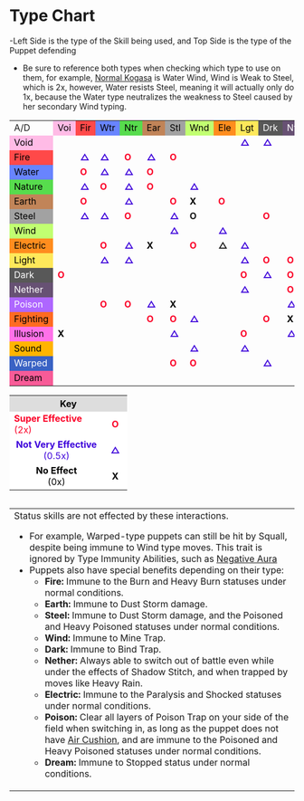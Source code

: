 <h1><span>Type Chart</span></h1>

<p>-Left Side is the type of the Skill being used, and Top Side is the type of the Puppet defending</p>
<ul>
<li>Be sure to reference both types when checking which type to use on them, for example, <a href="{{ '/Normal-Kogasa' | relative_url }}" title="Normal Kogasa">Normal Kogasa</a> is Water Wind, Wind is Weak to Steel, which is 2x, however, Water resists Steel, meaning it will actually only do 1x, because the Water type neutralizes the weakness to Steel caused by her secondary Wind typing.</li>
</ul>


<table id="type_chart" class="table_encore">
<tbody><tr>
<td>A/D
</td>
<td style="background: #FFBBE6; color: #000000;;"><span style="color:black;">Voi</span>
</td>
<td style="background: #FF4949; color: #000000;;"><span style="color:black;">Fir</span>
</td>
<td style="background: #6884FF; color: #000000;;"><span style="color:black;">Wtr</span>
</td>
<td style="background: #57DC4D; color: #000000;;"><span style="color:black;">Ntr</span>
</td>
<td style="background: #C18458; color: #000000;;"><span style="color:black;">Ear</span>
</td>
<td style="background: #A2A2A2; color: #000000;;"><span style="color:black;">Stl</span>
</td>
<td style="background: #C1FF71; color: #000000;;"><span style="color:black;">Wnd</span>
</td>
<td style="background: #FF8D1E; color: #000000;;"><span style="color:black;">Ele</span>
</td>
<td style="background: #FEE85A; color: #000000;;"><span style="color:black;">Lgt</span>
</td>
<td style="background: #585858; color: #EEEEEE;;"><span style="color:white;">Drk</span>
</td>
<td style="background: #675173; color: #EEEEEE;;"><span style="color:white;">Nth</span>
</td>
<td style="background: #AE66FF; color: #EEEEEE;;"><span style="color:white;">Psn</span>
</td>
<td style="background: #FF6B22; color: #000000;;"><span style="color:black;">Fgt</span>
</td>
<td style="background: #FF71E9; color: #000000;;"><span style="color:black;">Ilu</span>
</td>
<td style="background: #FFB400; color: #000000;;"><span style="color:black;">Snd</span>
</td>
<td style="background: #3A62C4; color: #EEEEEE;;"><span style="color:white;">Wrp</span>
</td>
<td style="background: #F75B97; color: #000000;;"><span style="color:black;">Drm</span>
</td></tr>
<tr>
<td style="background: #FFBBE6; color: #000000;;"><span style="color:black;">Void</span>
</td>
<td>
</td>
<td>
</td>
<td>
</td>
<td>
</td>
<td>
</td>
<td>
</td>
<td>
</td>
<td>
</td>
<td style="color: #3C00DA;"><b>△</b>
</td>
<td style="color: #3C00DA;"><b>△</b>
</td>
<td>
</td>
<td>
</td>
<td>
</td>
<td style="color: #000000;"><b>X</b>
</td>
<td>
</td>
<td>
</td>
<td>
</td></tr>
<tr>
<td style="background: #FF4949; color: #000000;;"><span style="color:black;">Fire</span>
</td>
<td>
</td>
<td style="color: #3C00DA;"><b>△</b>
</td>
<td style="color: #3C00DA;"><b>△</b>
</td>
<td style="color: #FB0127;"><b>O</b>
</td>
<td style="color: #3C00DA;"><b>△</b>
</td>
<td style="color: #FB0127;"><b>O</b>
</td>
<td>
</td>
<td>
</td>
<td>
</td>
<td>
</td>
<td>
</td>
<td>
</td>
<td>
</td>
<td>
</td>
<td>
</td>
<td>
</td>
<td>
</td></tr>
<tr>
<td style="background: #6884FF; color: #000000;;"><span style="color:black;">Water</span>
</td>
<td>
</td>
<td style="color: #FB0127;"><b>O</b>
</td>
<td style="color: #3C00DA;"><b>△</b>
</td>
<td style="color: #3C00DA;"><b>△</b>
</td>
<td style="color: #FB0127;"><b>O</b>
</td>
<td>
</td>
<td>
</td>
<td>
</td>
<td>
</td>
<td>
</td>
<td>
</td>
<td>
</td>
<td>
</td>
<td>
</td>
<td style="color: #3C00DA;"><b>△</b>
</td>
<td>
</td>
<td>
</td></tr>
<tr>
<td style="background: #57DC4D; color: #000000;;"><span style="color:black;">Nature</span>
</td>
<td>
</td>
<td style="color: #3C00DA;"><b>△</b>
</td>
<td style="color: #FB0127;"><b>O</b>
</td>
<td style="color: #3C00DA;"><b>△</b>
</td>
<td style="color: #FB0127;"><b>O</b>
</td>
<td>
</td>
<td style="color: #3C00DA;"><b>△</b>
</td>
<td>
</td>
<td>
</td>
<td>
</td>
<td>
</td>
<td style="color: #3C00DA;"><b>△</b>
</td>
<td>
</td>
<td>
</td>
<td>
</td>
<td>
</td>
<td>
</td></tr>
<tr>
<td style="background: #C18458; color: #000000;;"><span style="color:black;">Earth</span>
</td>
<td>
</td>
<td style="color: #FB0127;"><b>O</b>
</td>
<td>
</td>
<td style="color: #3C00DA;"><b>△</b>
</td>
<td>
</td>
<td style="color: #FB0127;"><b>O</b>
</td>
<td style="color: #000000;"><b>X</b>
</td>
<td style="color: #FB0127;"><b>O</b>
</td>
<td>
</td>
<td>
</td>
<td>
</td>
<td style="color: #FB0127;"><b>O</b>
</td>
<td style="color: #3C00DA;"><b>△</b>
</td>
<td>
</td>
<td>
</td>
<td>
</td>
<td>
</td></tr>
<tr>
<td style="background: #A2A2A2; color: #000000;;"><span style="color:black;">Steel</span>
</td>
<td>
</td>
<td style="color: #3C00DA;"><b>△</b>
</td>
<td style="color: #3C00DA;"><b>△</b>
</td>
<td style="color: #FB0127;"><b>O</b>
</td>
<td>
</td>
<td style="color: #3C00DA;"><b>△</b>
</td>
<td style="tcolor: #FB0127;"><b>O</b>
</td>
<td>
</td>
<td>
</td>
<td style="color: #FB0127;"><b>O</b>
</td>
<td>
</td>
<td>
</td>
<td>
</td>
<td>
</td>
<td>
</td>
<td style="color: #3C00DA;"><b>△</b>
</td>
<td>
</td></tr>
<tr>
<td style="background: #C1FF71; color: #000000;;"><span style="color:black;">Wind</span>
</td>
<td>
</td>
<td>
</td>
<td>
</td>
<td>
</td>
<td>
</td>
<td style="color: #3C00DA;"><b>△</b>
</td>
<td>
</td>
<td style="color: #3C00DA;"><b>△</b>
</td>
<td>
</td>
<td>
</td>
<td>
</td>
<td style="color: #FB0127;"><b>O</b>
</td>
<td style="color: #FB0127;"><b>O</b>
</td>
<td>
</td>
<td style="color: #FB0127;"><b>O</b>
</td>
<td style="color: #000000;"><b>X</b>
</td>
<td>
</td></tr>
<tr>
<td style="background: #FF8D1E; color: #000000;;"><span style="color:black;">Electric</span>
</td>
<td>
</td>
<td>
</td>
<td style="color: #FB0127;"><b>O</b>
</td>
<td style="color: #3C00DA;"><b>△</b>
</td>
<td style="color: #000000;"><b>X</b>
</td>
<td>
</td>
<td style="color: #FB0127;"><b>O</b>
</td>
<td style="tcolor: #3C00DA;"><b>△</b>
</td>
<td style="color: #3C00DA;"><b>△</b>
</td>
<td>
</td>
<td>
</td>
<td>
</td>
<td>
</td>
<td>
</td>
<td style="color: #FB0127;"><b>O</b>
</td>
<td>
</td>
<td>
</td></tr>
<tr>
<td style="background: #FEE85A; color: #000000;;"><span style="color:black;">Light</span>
</td>
<td>
</td>
<td>
</td>
<td style="color: #3C00DA;"><b>△</b>
</td>
<td style="color: #3C00DA;"><b>△</b>
</td>
<td>
</td>
<td>
</td>
<td>
</td>
<td>
</td>
<td style="color: #3C00DA;"><b>△</b>
</td>
<td style="color: #FB0127;"><b>O</b>
</td>
<td style="color: #FB0127;"><b>O</b>
</td>
<td>
</td>
<td>
</td>
<td style="color: #3C00DA;"><b>△</b>
</td>
<td>
</td>
<td>
</td>
<td>
</td></tr>
<tr>
<td style="background: #585858; color: #EEEEEE;;"><span style="color:white;">Dark</span>
</td>
<td style="color: #FB0127;"><b>O</b>
</td>
<td>
</td>
<td>
</td>
<td>
</td>
<td>
</td>
<td>
</td>
<td>
</td>
<td>
</td>
<td style="color: #FB0127;"><b>O</b>
</td>
<td style="color: #3C00DA;"><b>△</b>
</td>
<td style="color: #FB0127;"><b>O</b>
</td>
<td>
</td>
<td style="color: #3C00DA;"><b>△</b>
</td>
<td style="color: #3C00DA;"><b>△</b>
</td>
<td>
</td>
<td>
</td>
<td>
</td></tr>
<tr>
<td style="background: #675173; color: #EEEEEE;;"><span style="color:white;">Nether</span>
</td>
<td>
</td>
<td>
</td>
<td>
</td>
<td>
</td>
<td>
</td>
<td>
</td>
<td>
</td>
<td>
</td>
<td style="color: #3C00DA;"><b>△</b>
</td>
<td>
</td>
<td style="color: #FB0127;"><b>O</b>
</td>
<td>
</td>
<td>
</td>
<td>
</td>
<td style="color: #3C00DA;"><b>△</b>
</td>
<td>
</td>
<td>
</td></tr>
<tr>
<td style="background: #AE66FF; color: #EEEEEE;;"><span style="color:white;">Poison</span>
</td>
<td>
</td>
<td>
</td>
<td style="color: #FB0127;"><b>O</b>
</td>
<td style="color: #FB0127;"><b>O</b>
</td>
<td style="color: #3C00DA;"><b>△</b>
</td>
<td style="color: #000000;"><b>X</b>
</td>
<td>
</td>
<td>
</td>
<td>
</td>
<td>
</td>
<td style="color: #3C00DA;"><b>△</b>
</td>
<td style="color: #3C00DA;"><b>△</b>
</td>
<td>
</td>
<td>
</td>
<td>
</td>
<td style="color: #FB0127;"><b>O</b>
</td>
<td>
</td></tr>
<tr>
<td style="background: #FF6B22; color: #000000;;"><span style="color:black;">Fighting</span>
</td>
<td>
</td>
<td>
</td>
<td>
</td>
<td>
</td>
<td style="color: #FB0127;"><b>O</b>
</td>
<td style="color: #FB0127;"><b>O</b>
</td>
<td style="color: #3C00DA;"><b>△</b>
</td>
<td>
</td>
<td>
</td>
<td style="color: #FB0127;"><b>O</b>
</td>
<td style="color: #000000;"><b>X</b>
</td>
<td style="color: #3C00DA;"><b>△</b>
</td>
<td>
</td>
<td style="color: #3C00DA;"><b>△</b>
</td>
<td>
</td>
<td style="color: #FB0127;"><b>O</b>
</td>
<td>
</td></tr>
<tr>
<td style="background: #FF71E9; color: #000000;;"><span style="color:black;">Illusion</span>
</td>
<td style="color: #000000;"><b>X</b>
</td>
<td>
</td>
<td>
</td>
<td>
</td>
<td>
</td>
<td style="color: #3C00DA;"><b>△</b>
</td>
<td>
</td>
<td>
</td>
<td style="color: #FB0127;"><b>O</b>
</td>
<td>
</td>
<td style="color: #3C00DA;"><b>△</b>
</td>
<td>
</td>
<td>
</td>
<td style="color: #FB0127;"><b>O</b>
</td>
<td>
</td>
<td>
</td>
<td>
</td></tr>
<tr>
<td style="background: #FFB400; color: #000000;;"><span style="color:black;">Sound</span>
</td>
<td>
</td>
<td>
</td>
<td>
</td>
<td>
</td>
<td>
</td>
<td>
</td>
<td style="color: #3C00DA;"><b>△</b>
</td>
<td>
</td>
<td style="color: #3C00DA;"><b>△</b>
</td>
<td>
</td>
<td>
</td>
<td>
</td>
<td style="color: #FB0127;"><b>O</b>
</td>
<td style="color: #FB0127;"><b>O</b>
</td>
<td style="color: #3C00DA;"><b>△</b>
</td>
<td style="color: #FB0127;"><b>O</b>
</td>
<td>
</td></tr>
<tr>
<td style="background: #3A62C4; color: #EEEEEE;;"><span style="color:white;">Warped</span>
</td>
<td>
</td>
<td>
</td>
<td>
</td>
<td>
</td>
<td>
</td>
<td style="color: #FB0127;"><b>O</b>
</td>
<td style="color: #FB0127;"><b>O</b>
</td>
<td>
</td>
<td>
</td>
<td style="color: #3C00DA;"><b>△</b>
</td>
<td>
</td>
<td style="color: #3C00DA;"><b>△</b>
</td>
<td style="color: #3C00DA;"><b>△</b>
</td>
<td style="color: #FB0127;"><b>O</b>
</td>
<td>
</td>
<td style="color: #3C00DA;"><b>△</b>
</td>
<td>
</td></tr>
<tr>
<td style="background: #F75B97; color: #000000;;"><span style="color:black;">Dream</span>
</td>
<td>
</td>
<td>
</td>
<td>
</td>
<td>
</td>
<td>
</td>
<td>
</td>
<td>
</td>
<td>
</td>
<td>
</td>
<td>
</td>
<td>
</td>
<td>
</td>
<td>
</td>
<td>
</td>
<td>
</td>
<td>
</td>
<td>
</td></tr>
</tbody></table>

<table class="table_encore">
<tbody><tr>
<th colspan="2" style="background-color: #DDDDDD; color: #000000; text-align: center;">Key
</th></tr>
<tr>
<td style="width: 150px; background-color: #FFFFFF; color: #FB0127;"><b>Super Effective</b><br>(2x)
</td>
<td style="text-align: center; width: 26px; background-color: #FFFFFF; color: #FB0127;"><b>O</b>
</td></tr>
<tr>
<td style="text-align: center; background-color: #FFFFFF; color: #3C00DA;"><b>Not Very Effective</b><br>(0.5x)
</td>
<td style="text-align: center; background-color: #FFFFFF; color: #3C00DA;"><b>△</b>
</td></tr>
<tr>
<td style="text-align: center; background-color: #FFFFFF; color: #000000;"><b>No Effect</b><br>(0x)
</td>
<td style="text-align: center; background-color: #FFFFFF; color: #000000;"><b>X</b>
</td></tr></tbody></table>

<table class="table_encore" style="float:left;">
<tbody><tr>
<td>Status skills are not effected by these interactions.
<ul><li>For example, Warped-type puppets can still be hit by Squall, despite being immune to Wind type moves. This trait is ignored by Type Immunity Abilities, such as <a href="{{ '/Negative-Aura' | relative_url }}" title="Negative Aura">Negative Aura</a></li>
<li>Puppets also have special benefits depending on their type:
<ul><li><b>Fire:</b> Immune to the Burn and Heavy Burn statuses under normal conditions.</li>
<li><b>Earth:</b> Immune to Dust Storm damage.</li>
<li><b>Steel:</b> Immune to Dust Storm damage, and the Poisoned and Heavy Poisoned statuses under normal conditions.</li>
<li><b>Wind:</b> Immune to Mine Trap.</li>
<li><b>Dark:</b> Immune to Bind Trap.</li>
<li><b>Nether:</b> Always able to switch out of battle even while under the effects of Shadow Stitch, and when trapped by moves like Heavy Rain.</li>
<li><b>Electric:</b> Immune to the Paralysis and Shocked statuses under normal conditions.</li>
<li><b>Poison:</b> Clear all layers of Poison Trap on your side of the field when switching in, as long as the puppet does not have <a href="{{ '/Air-Cushion' | relative_url }}" title="Air Cushion">Air Cushion</a>, and are immune to the Poisoned and Heavy Poisoned statuses under normal conditions.</li>
<li><b>Dream:</b> Immune to Stopped status under normal conditions.</li></ul></li></ul>
</td></tr></tbody></table>
